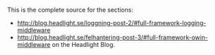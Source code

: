 This is the complete source for the sections:
- http://blog.headlight.se/loggning-post-2/#full-framework-logging-middleware 
- http://blog.headlight.se/felhantering-post-3/#full-framework-owin-middleware
on the Headlight Blog.
